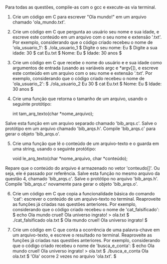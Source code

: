 Para todas as questões, compile-as com o gcc e execute-as via terminal.

1. Crie um código em C para escrever "Ola mundo!" em um arquivo chamado 'ola_mundo.txt'.

2. Crie um código em C que pergunta ao usuário seu nome e sua idade, e escreve este conteúdo em um arquivo com o seu nome e extensão '.txt'. Por exemplo, considerando que o código criado recebeu o nome de 'ola_usuario_1':
	$ ./ola_usuario_1
	$ Digite o seu nome: Eu
	$ Digite a sua idade: 30
	$ cat Eu.txt
	$ Nome: Eu
	$ Idade: 30 anos
	$

3. Crie um código em C que recebe o nome do usuário e e sua idade como argumentos de entrada (usando as variáveis argc e *argv[]), e escreve este conteúdo em um arquivo com o seu nome e extensão '.txt'. Por exemplo, considerando que o código criado recebeu o nome de 'ola_usuario_2':
	$ ./ola_usuario_2 Eu 30
	$ cat Eu.txt
	$ Nome: Eu
	$ Idade: 30 anos
	$

4. Crie uma função que retorna o tamanho de um arquivo, usando o seguinte protótipo:

	int tam_arq_texto(char *nome_arquivo);

Salve esta função em um arquivo separado chamado 'bib_arqs.c'. Salve o protótipo em um arquivo chamado 'bib_arqs.h'. Compile 'bib_arqs.c' para gerar o objeto 'bib_arqs.o'.

5. Crie uma função que lê o conteúdo de um arquivo-texto e o guarda em uma string, usando o seguinte protótipo:

	void le_arq_texto(char *nome_arquivo, char *conteúdo);

Repare que o conteúdo do arquivo é armazenado no vetor 'conteudo[]'. Ou seja, ele é passado por referência. Salve esta função no mesmo arquivo da questão 4, chamado 'bib_arqs.c'. Salve o protótipo no arquivo 'bib_arqs.h'. Compile 'bib_arqs.c' novamente para gerar o objeto 'bib_arqs.o'.

6. Crie um código em C que copia a funcionalidade básica do comando 'cat': escrever o conteúdo de um arquivo-texto no terminal. Reaproveite as funções já criadas nas questões anteriores. Por exemplo, considerando que o código criado recebeu o nome de 'cat_falsificado':
	$ echo Ola mundo cruel! Ola universo ingrato! > ola.txt
	$ ./cat_falsificado ola.txt
	$ Ola mundo cruel! Ola universo ingrato!
	$

7. Crie um código em C que conta a ocorrência de uma palavra-chave em um arquivo-texto, e escreve o resultado no terminal. Reaproveite as funções já criadas nas questões anteriores. Por exemplo, considerando que o código criado recebeu o nome de 'busca_e_conta':
	$ echo Ola mundo cruel! Ola universo ingrato! > ola.txt
	$ ./busca_e_conta Ola ola.txt
	$ 'Ola' ocorre 2 vezes no arquivo 'ola.txt'.
	$
